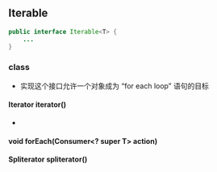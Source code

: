 ## Iterable

```java
public interface Iterable<T> {
    ...
}
```

### class
- 实现这个接口允许一个对象成为 “for each loop” 语句的目标

#### Iterator<T> iterator()
-


#### void forEach(Consumer<? super T> action)


#### Spliterator<T> spliterator()